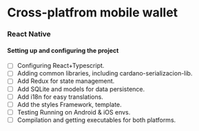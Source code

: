 # Cross-platfrom mobile wallet

### React Native
#### Setting up and configuring the project

- [ ] Configuring React+Typescript.
- [ ] Adding common libraries, including cardano-serializacion-lib.
- [ ] Add Redux for state management.
- [ ] Add SQLite and models for data persistence.
- [ ] Add i18n for easy translations.
- [ ] Add the styles Framework, template.
- [ ] Testing Running on Android & iOS envs.
- [ ] Compilation and getting executables for both platforms.
